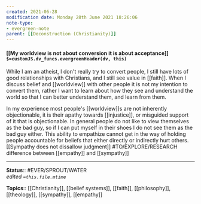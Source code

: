 ```yaml
---
created: 2021-06-28
modification date: Monday 28th June 2021 18:26:06
note-type: 
- evergreen-note
parent: [[Deconstruction (Christianity)]]
---
```


#### [[My worldview is not about conversion it is about acceptance]] `$=customJS.dv_funcs.evergreenHeader(dv, this)`

While I am an atheist, I don't really try to convert people, I still have lots of good relationships with Christians, and I still see value in [[faith]]. When I discuss belief and [[worldview]] with other people it is not my intention to convert them, rather I want to learn about how they see and understand the world so that I can better understand them, and learn from them.

In my experience most people's [[worldview]]s are not inherently objectionable, it is their apathy towards [[injustice]], or misguided support of it that is objectionable. In general people do not like to view themselves as the bad guy, so if I can put myself in their shoes I do not see them as the bad guy either. This ability to empathize cannot get in the way of holding people accountable for beliefs that either directly or indirectly hurt others. [[Sympathy does not dissallow judgment]]  #TO/EXPLORE/RESEARCH difference between [[empathy]] and [[sympathy]]

---

**Status**:: #EVER/SPROUT/WATER  
*edited `=this.file.mtime`*

**Topics**:: [[Christianity]], [[belief systems]], [[faith]], [[philosophy]], [[theology]], [[sympathy]], [[empathy]]
	
